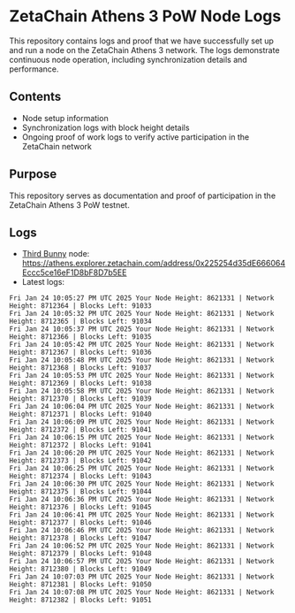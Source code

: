 # ZetaChain Athens 3 PoW Node Logs
This repository contains logs and proof that we have successfully set up and run a node on the ZetaChain Athens 3 network. The logs demonstrate continuous node operation, including synchronization details and performance.

## Contents
- Node setup information
- Synchronization logs with block height details
- Ongoing proof of work logs to verify active participation in the ZetaChain network

## Purpose
This repository serves as documentation and proof of participation in the ZetaChain Athens 3 PoW testnet.

## Logs

- [Third Bunny](https://thirdbunny.xyz/) node: https://athens.explorer.zetachain.com/address/0x225254d35dE666064Eccc5ce16eF1D8bF8D7b5EE
- Latest logs:
```
Fri Jan 24 10:05:27 PM UTC 2025 Your Node Height: 8621331 | Network Height: 8712364 | Blocks Left: 91033
Fri Jan 24 10:05:32 PM UTC 2025 Your Node Height: 8621331 | Network Height: 8712365 | Blocks Left: 91034
Fri Jan 24 10:05:37 PM UTC 2025 Your Node Height: 8621331 | Network Height: 8712366 | Blocks Left: 91035
Fri Jan 24 10:05:42 PM UTC 2025 Your Node Height: 8621331 | Network Height: 8712367 | Blocks Left: 91036
Fri Jan 24 10:05:48 PM UTC 2025 Your Node Height: 8621331 | Network Height: 8712368 | Blocks Left: 91037
Fri Jan 24 10:05:53 PM UTC 2025 Your Node Height: 8621331 | Network Height: 8712369 | Blocks Left: 91038
Fri Jan 24 10:05:58 PM UTC 2025 Your Node Height: 8621331 | Network Height: 8712370 | Blocks Left: 91039
Fri Jan 24 10:06:04 PM UTC 2025 Your Node Height: 8621331 | Network Height: 8712371 | Blocks Left: 91040
Fri Jan 24 10:06:09 PM UTC 2025 Your Node Height: 8621331 | Network Height: 8712372 | Blocks Left: 91041
Fri Jan 24 10:06:15 PM UTC 2025 Your Node Height: 8621331 | Network Height: 8712372 | Blocks Left: 91041
Fri Jan 24 10:06:20 PM UTC 2025 Your Node Height: 8621331 | Network Height: 8712373 | Blocks Left: 91042
Fri Jan 24 10:06:25 PM UTC 2025 Your Node Height: 8621331 | Network Height: 8712374 | Blocks Left: 91043
Fri Jan 24 10:06:30 PM UTC 2025 Your Node Height: 8621331 | Network Height: 8712375 | Blocks Left: 91044
Fri Jan 24 10:06:36 PM UTC 2025 Your Node Height: 8621331 | Network Height: 8712376 | Blocks Left: 91045
Fri Jan 24 10:06:41 PM UTC 2025 Your Node Height: 8621331 | Network Height: 8712377 | Blocks Left: 91046
Fri Jan 24 10:06:46 PM UTC 2025 Your Node Height: 8621331 | Network Height: 8712378 | Blocks Left: 91047
Fri Jan 24 10:06:52 PM UTC 2025 Your Node Height: 8621331 | Network Height: 8712379 | Blocks Left: 91048
Fri Jan 24 10:06:57 PM UTC 2025 Your Node Height: 8621331 | Network Height: 8712380 | Blocks Left: 91049
Fri Jan 24 10:07:03 PM UTC 2025 Your Node Height: 8621331 | Network Height: 8712381 | Blocks Left: 91050
Fri Jan 24 10:07:08 PM UTC 2025 Your Node Height: 8621331 | Network Height: 8712382 | Blocks Left: 91051
```
